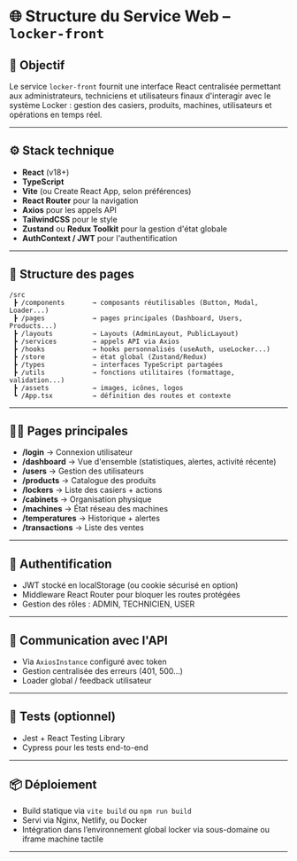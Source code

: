 # 🌐 Structure du Service Web – `locker-front`

## 🎯 Objectif

Le service `locker-front` fournit une interface React centralisée permettant aux administrateurs, techniciens et utilisateurs finaux d'interagir avec le système Locker : gestion des casiers, produits, machines, utilisateurs et opérations en temps réel.

---

## ⚙️ Stack technique

* **React** (v18+)
* **TypeScript**
* **Vite** (ou Create React App, selon préférences)
* **React Router** pour la navigation
* **Axios** pour les appels API
* **TailwindCSS** pour le style
* **Zustand** ou **Redux Toolkit** pour la gestion d'état globale
* **AuthContext / JWT** pour l'authentification

---

## 🧭 Structure des pages

```
/src
 ┣ /components       → composants réutilisables (Button, Modal, Loader...)
 ┣ /pages            → pages principales (Dashboard, Users, Products...)
 ┣ /layouts          → Layouts (AdminLayout, PublicLayout)
 ┣ /services         → appels API via Axios
 ┣ /hooks            → hooks personnalisés (useAuth, useLocker...)
 ┣ /store            → état global (Zustand/Redux)
 ┣ /types            → interfaces TypeScript partagées
 ┣ /utils            → fonctions utilitaires (formattage, validation...)
 ┣ /assets           → images, icônes, logos
 ┗ /App.tsx          → définition des routes et contexte
```

---

## 🧑‍💻 Pages principales

* **/login** → Connexion utilisateur
* **/dashboard** → Vue d'ensemble (statistiques, alertes, activité récente)
* **/users** → Gestion des utilisateurs
* **/products** → Catalogue des produits
* **/lockers** → Liste des casiers + actions
* **/cabinets** → Organisation physique
* **/machines** → État réseau des machines
* **/temperatures** → Historique + alertes
* **/transactions** → Liste des ventes

---

## 🔐 Authentification

* JWT stocké en localStorage (ou cookie sécurisé en option)
* Middleware React Router pour bloquer les routes protégées
* Gestion des rôles : ADMIN, TECHNICIEN, USER

---

## 📡 Communication avec l'API

* Via `AxiosInstance` configuré avec token
* Gestion centralisée des erreurs (401, 500...)
* Loader global / feedback utilisateur

---

## 🧪 Tests (optionnel)

* Jest + React Testing Library
* Cypress pour les tests end-to-end

---

## 📦 Déploiement

* Build statique via `vite build` ou `npm run build`
* Servi via Nginx, Netlify, ou Docker
* Intégration dans l’environnement global locker via sous-domaine ou iframe machine tactile

---